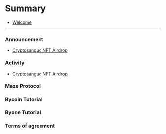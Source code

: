 # Summary

* [Welcome](README.md)

------

### Announcement

- [Cryptosanguo NFT Airdrop](activity/cryptosanguo-nft-airdrop.md)

### Activity

- [Cryptosanguo NFT Airdrop](activity/cryptosanguo-nft-airdrop.md)

### Maze Protocol


### Bycoin Tutorial


### Byone Tutorial


### Terms of agreement